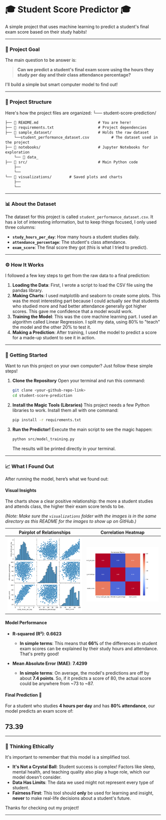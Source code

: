 # 🎓 Student Score Predictor 🎓

A simple project that uses machine learning to predict a student's final exam score based on their study habits!

---

### 🎯 Project Goal

The main question to be answer is:

> **Can we predict a student's final exam score using the hours they study per day and their class attendance percentage?**

I'll build a simple but smart computer model to find out!

---

### 📂 Project Structure

Here's how the project files are organized:
└── student-score-prediction/

    ├── 📄 README.md                           # You are here!
    ├── 📄 requirements.txt                    # Project dependencies
    ├── 📁 sample_dataset/                     # Holds the raw dataset
        └──student_performance_dataset.csv          # The dataset used in the project
    ├── 📁 notebooks/                          # Jupyter Notebooks for exploration
        └── 📄 data_
    ├── 📁 src/                                # Main Python code
        ├──
        └──
    └── 📁 visualizations/        # Saved plots and charts
        ├──
        └──

---

### 📊 About the Dataset

The dataset for this project is called `student_performance_dataset.csv`. It has a lot of interesting information, but to keep things focused, I only used three columns:

* **`study_hours_per_day`**: How many hours a student studies daily.
* **`attendance_percentage`**: The student's class attendance.
* **`exam_score`**: The final score they got (this is what I tried to predict).

---

### ⚙️ How It Works

I followed a few key steps to get from the raw data to a final prediction:

1.  **Loading the Data**: First, I wrote a script to load the CSV file using the pandas library.
2.  **Making Charts**: I used matplotlib and seaborn to create some plots. This was the most interesting part because I could actually *see* that students who studied more and had better attendance generally got higher scores. This gave me confidence that a model would work.
3.  **Training the Model**: This was the core machine learning part. I used an algorithm called Linear Regression. I split my data, using 80% to "teach" the model and the other 20% to test it.
4.  **Making a Prediction**: After training, I used the model to predict a score for a made-up student to see it in action.

---

### 🚀 Getting Started

Want to run this project on your own computer? Just follow these simple steps!

1.  **Clone the Repository**
    Open your terminal and run this command:
    ```bash
    git clone <your-github-repo-link>
    cd student-score-prediction
    ```

2.  **Install the Magic Tools (Libraries)**
    This project needs a few Python libraries to work. Install them all with one command:
    ```bash
    pip install -r requirements.txt
    ```

3.  **Run the Predictor!**
    Execute the main script to see the magic happen:
    ```bash
    python src/model_training.py
    ```
    The results will be printed directly in your terminal.

---

### 📈 What I Found Out

After running the model, here’s what we found out:

#### **Visual Insights**

The charts show a clear positive relationship: the more a student studies and attends class, the higher their exam score tends to be.

*(Note: Make sure the `visualizations` folder with the images is in the same directory as this README for the images to show up on GitHub.)*

| Pairplot of Relationships | Correlation Heatmap |
| :-----------------------: | :-------------------: |
|  <img src="visualizations/pairplot.png" alt="Pairplot of variables" width="400"/>   | <img src="visualizations/correlation_heatmap.png" alt="Correlation Heatmap" width="400"/> |

#### **Model Performance**

* **R-squared (R²)**: **0.6623**
    * **In simple terms**: This means that **66%** of the differences in student exam scores can be explained by their study hours and attendance. That's pretty good!

* **Mean Absolute Error (MAE)**: **7.4299**
    * **In simple terms**: On average, the model's predictions are off by about **7.4 points**. So, if it predicts a score of 80, the actual score could be anywhere from ~73 to ~87.

#### **Final Prediction 🔮**

For a student who studies **4 hours per day** and has **80% attendance**, our model predicts an exam score of:

## **73.39**

---

### 🤔 Thinking Ethically

It's important to remember that this model is a simplified tool.
* **It's Not a Crystal Ball**: Student success is complex! Factors like sleep, mental health, and teaching quality also play a huge role, which our model doesn't consider.
* **Data Has Limits**: The data we used might not represent every type of student.
* **Fairness First**: This tool should **only** be used for learning and insight, **never** to make real-life decisions about a student's future.

Thanks for checking out my project!

---